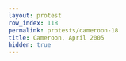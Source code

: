 ```yaml
---
layout: protest
row_index: 118
permalink: protests/cameroon-18
title: Cameroon, April 2005
hidden: true
---
```

